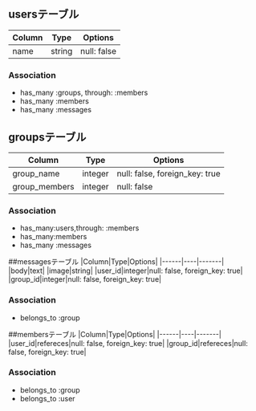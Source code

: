 ## usersテーブル
|Column|Type|Options|
|------|----|-------|
|name|string|null: false|
### Association
- has_many :groups, through: :members
- has_many :members
- has_many :messages

## groupsテーブル
|Column|Type|Options|
|------|----|-------|
|group_name|integer|null: false, foreign_key: true|
|group_members|integer|null: false|
### Association
- has_many:users,through: :members
- has_many:members
- has_many :messages

##messagesテーブル
|Column|Type|Options|
|------|----|-------|
|body|text|
|image|string|
|user_id|integer|null: false, foreign_key: true|
|group_id|integer|null: false, foreign_key: true|
### Association
- belongs_to :group

##membersテーブル
|Column|Type|Options|
|------|----|-------|
|user_id|refereces|null: false, foreign_key: true|
|group_id|refereces|null: false, foreign_key: true|
### Association
- belongs_to :group
- belongs_to :user


